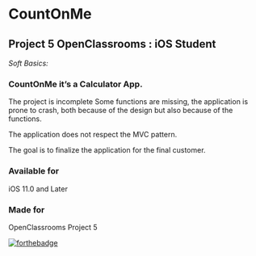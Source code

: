 # CountOnMe

## Project 5 OpenClassrooms : iOS Student

_Soft Basics:_

### CountOnMe it’s a Calculator App.
The project is incomplete
Some functions are missing, the application is prone to crash, both because of the design but also because of the functions.

The application does not respect the MVC pattern.

The goal is to finalize the application for the final customer.

### Available for
iOS 11.0 and Later

### Made for
OpenClassrooms Project 5

[![forthebadge](https://forthebadge.com/images/badges/made-with-swift.svg)](https://forthebadge.com)
